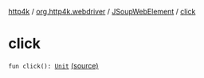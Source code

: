 [http4k](../../index.md) / [org.http4k.webdriver](../index.md) / [JSoupWebElement](index.md) / [click](./click.md)

# click

`fun click(): `[`Unit`](https://kotlinlang.org/api/latest/jvm/stdlib/kotlin/-unit/index.html) [(source)](https://github.com/http4k/http4k/blob/master/http4k-testing-webdriver/src/main/kotlin/org/http4k/webdriver/JSoupWebElement.kt#L83)